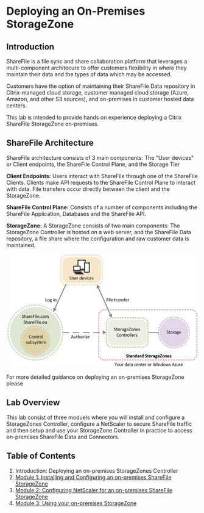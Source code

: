 # Deploying an On-Premises StorageZone

## Introduction

ShareFile is a file sync and share collaboration platform that leverages a multi-component architecure to offer customers flexibility in where they maintain their data and the types of data which may be accessed.

Customers have the option of maintaining their ShareFile Data repository in Citrix-managed cloud storage, customer managed cloud storage (Azure, Amazon, and other S3 sources), and on-premises in customer hosted data centers.

This lab is intended to provide hands on experience deploying a Citrix ShareFile StorageZone on-premises.

## ShareFile Architecture

ShareFile architecture consists of 3 main components: The "User devices" or Client endpoints, the ShareFile Control Plane, and the Storage Tier

**Client Endpoints:** Users interact with ShareFile through one of the ShareFile Clients. Clients make API requests to the ShareFile Control Plane to interact with data. File transfers occur directly between the client and the StorageZone.

**ShareFile Control Plane:** Consists of a number of components including the ShareFile Application, Databases and the ShareFile API.

**StorageZone:** A StorageZone consists of two main components: The StorageZone Controller is hosted on a web server, and the ShareFile Data repository, a file share where the configuration and raw customer data is maintained.

![Customer-managed StorageZones architecture](images/customer-managed.png)


For more detailed guidance on deploying an on-premises StorageZone please [](http://docs.citrix.com/en-us/storagezones-controller/4-0/sf-deploy.html)

## Lab Overview

This lab consist of three moduels where you will install and configure a StorageZones Controller, configure a NetScaler to secure ShareFile traffic and then setup and use your StorageZone Controller in practice to access on-premises ShareFile Data and Connectors.

## Table of Contents

1. Introduction: Deploying an on-premises StorageZones Controller
2. [Module 1: Installing and Configuring an on-premises ShareFile StorageZone](/Module-1)
3. [Module 2: Configuring NetScaler for an on-premises ShareFile StorageZone](/Module-2)
4. [Module 3: Using your on-premises StorageZone](/Module-3)
